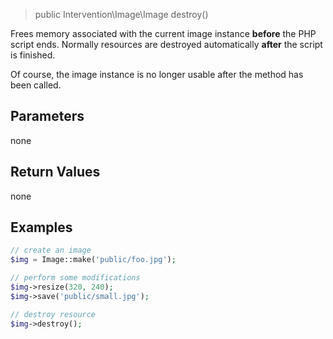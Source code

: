 > public Intervention\Image\Image destroy()

Frees memory associated with the current image instance **before** the PHP script ends. Normally resources are destroyed automatically **after** the script is finished.

Of course, the image instance is no longer usable after the method has been called.

## Parameters
none

## Return Values
none

## Examples

```php
// create an image
$img = Image::make('public/foo.jpg');

// perform some modifications
$img->resize(320, 240);
$img->save('public/small.jpg');

// destroy resource
$img->destroy();
```
